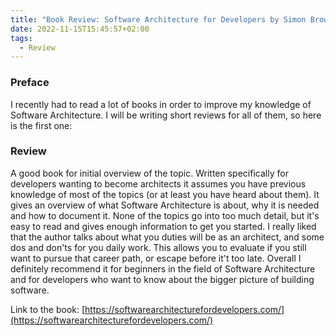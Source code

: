 ```yaml
---
title: "Book Review: Software Architecture for Developers by Simon Brown"
date: 2022-11-15T15:45:57+02:00
tags:
  - Review
---
```


### Preface  
I recently had to read a lot of books in order to improve my knowledge of Software Architecture.
I will be writing short reviews for all of them, so here is the first one:

### Review  
A good book for initial overview of the topic. Written specifically for developers wanting to become architects it
assumes you have previous knowledge of most of the topics (or at least you have heard about them). It gives
an overview of what Software Architecture is about, why it is needed and how to document it. None of the
topics go into too much detail, but it's easy to read and gives enough information to get you started. I really liked
that the author talks about what you duties will be as an architect, and some dos and don'ts for you daily work.
This allows you to evaluate if you still want to pursue that career path, or escape before it't too late.
Overall I definitely recommend it for beginners in the field of Software Architecture and for developers who want to
know about the bigger picture of building software.

Link to the book: [https://softwarearchitecturefordevelopers.com/](https://softwarearchitecturefordevelopers.com/)
